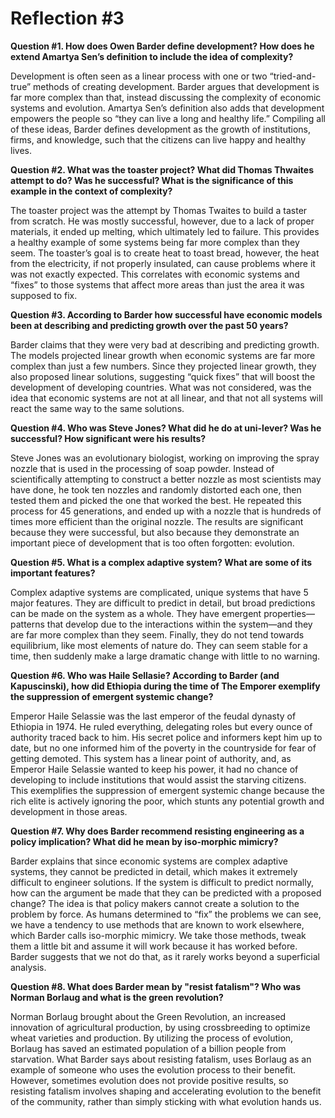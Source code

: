 # Reflection #3

**Question #1. How does Owen Barder define development? How does he extend Amartya Sen’s definition to include the idea of complexity?**

Development is often seen as a linear process with one or two “tried-and-true” methods of creating development.  Barder argues that development is far more complex than that, instead discussing the complexity of economic systems and evolution.  Amartya Sen’s definition also adds that development empowers the people so “they can live a long and healthy life.”  Compiling all of these ideas, Barder defines development as the growth of institutions, firms, and knowledge, such that the citizens can live happy and healthy lives.


**Question #2. What was the toaster project? What did Thomas Thwaites attempt to do? Was he successful? What is the significance of this example in the context of complexity?**

The toaster project was the attempt by Thomas Twaites to build a taster from scratch.  He was mostly successful, however, due to a lack of proper materials, it ended up melting, which ultimately led to failure.  This provides a healthy example of some systems being far more complex than they seem.  The toaster’s goal is to create heat to toast bread, however, the heat from the electricity, if not properly insulated, can cause problems where it was not exactly expected.  This correlates with economic systems and “fixes” to those systems that affect more areas than just the area it was supposed to fix.


**Question #3. According to Barder how successful have economic models been at describing and predicting growth over the past 50 years?**

Barder claims that they were very bad at describing and predicting growth.  The models projected linear growth when economic systems are far more complex than just a few numbers.  Since they projected linear growth, they also proposed linear solutions, suggesting “quick fixes” that will boost the development of developing countries.  What was not considered, was the idea that economic systems are not at all linear, and that not all systems will react the same way to the same solutions.


**Question #4. Who was Steve Jones? What did he do at uni-lever? Was he successful? How significant were his results?**

Steve Jones was an evolutionary biologist, working on improving the spray nozzle that is used in the processing of soap powder.  Instead of scientifically attempting to construct a better nozzle as most scientists may have done, he took ten nozzles and randomly distorted each one, then tested them and picked the one that worked the best.  He repeated this process for 45 generations, and ended up with a nozzle that is hundreds of times more efficient than the original nozzle.  The results are significant because they were successful, but also because they demonstrate an important piece of development that is too often forgotten: evolution.


**Question #5. What is a complex adaptive system? What are some of its important features?**

Complex adaptive systems are complicated, unique systems that have 5 major features.  They are difficult to predict in detail, but broad predictions can be made on the system as a whole.  They have emergent properties—patterns that develop due to the interactions within the system—and they are far more complex than they seem.  Finally, they do not tend towards equilibrium, like most elements of nature do.  They can seem stable for a time, then suddenly make a large dramatic change with little to no warning.


**Question #6. Who was Haile Sellasie?  According to Barder (and Kapuscinski), how did Ethiopia during the time of The Emporer exemplify the suppression of emergent systemic change?**

Emperor Haile Selassie was the last emperor of the feudal dynasty of Ethiopia in 1974.  He ruled everything, delegating roles but every ounce of authority traced back to him.  His secret police and informers kept him up to date, but no one informed him of the poverty in the countryside for fear of getting demoted.  This system has a linear point of authority, and, as Emperor Haile Selassie wanted to keep his power, it had no chance of developing to include institutions that would assist the starving citizens.  This exemplifies the suppression of emergent systemic change because the rich elite is actively ignoring the poor, which stunts any potential growth and development in those areas.  


**Question #7. Why does Barder recommend resisting engineering as a policy implication? What did he mean by iso-morphic mimicry?**

Barder explains that since economic systems are complex adaptive systems, they cannot be predicted in detail, which makes it extremely difficult to engineer solutions.  If the system is difficult to predict normally, how can the argument be made that they can be predicted with a proposed change?  The idea is that policy makers cannot create a solution to the problem by force.  As humans determined to “fix” the problems we can see, we have a tendency to use methods that are known to work elsewhere, which Barder calls iso-morphic mimicry.  We take those methods, tweak them a little bit and assume it will work because it has worked before.  Barder suggests that we not do that, as it rarely works beyond a superficial analysis.  


**Question #8. What does Barder mean by "resist fatalism"? Who was Norman Borlaug and what is the green revolution?**

Norman Borlaug brought about the Green Revolution, an increased innovation of agricultural production, by using crossbreeding to optimize wheat varieties and production.  By utilizing the process of evolution, Borlaug has saved an estimated population of a billion people from starvation.  What Barder says about resisting fatalism, uses Borlaug as an example of someone who uses the evolution process to their benefit.  However, sometimes evolution does not provide positive results, so resisting fatalism involves shaping and accelerating evolution to the benefit of the community, rather than simply sticking with what evolution hands us.



